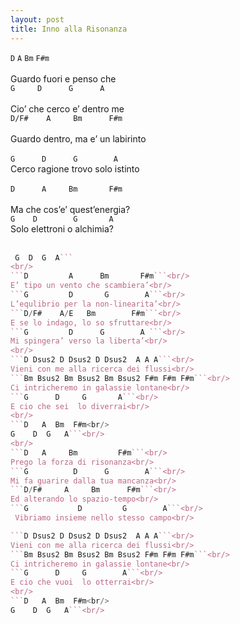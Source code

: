 ```yaml
---
layout: post
title: Inno alla Risonanza
---
```


`D`     `A`      `Bm`  `F#m`<br/>        		
Guardo fuori e penso che <br/>
```G     D      G  	   A```<br/>  
Cio’ che cerco e’ dentro me<br/>
```D/F#    A     Bm      F#m```<br/>   		
Guardo dentro, ma e’ un labirinto<br/>   
```G      D      G        A```<br/>
 Cerco ragione trovo solo istinto<br/>  
```D      A     Bm       F#m```<br/>  		
Ma che cos’e’ quest’energia?<br/>
```G    D        G       A```<br/>
Solo elettroni o alchimia?<br/>
<br/>
```D  A  Bm F#m <br/>                   
 G  D  G  A```     
<br/>
```D         A      Bm       F#m```<br/>  		
E’ tipo un vento che scambiera’<br/>
```G         D       G        A```<br/>
L’equlibrio per la non-linearita’<br/>
```D/F#    A/E   Bm        F#m```<br/>    		
E se lo indago, lo so sfruttare<br/>
```G         D      G        A ```<br/>
Mi spingera’ verso la liberta’<br/>
<br/>
```D Dsus2 D Dsus2 D Dsus2  A A A```<br/>   
Vieni con me alla ricerca dei flussi<br/>
```Bm Bsus2 Bm Bsus2 Bm Bsus2 F#m F#m F#m```<br/>    	
Ci intricheremo in galassie lontane<br/>
```G      D     G       A```<br/>     
E cio che sei  lo diverrai<br/>    
<br/>
```D   A  Bm  F#m<br/>            
G    D  G   A```<br/>
<br/>
```D   A     Bm         F#m```<br/>      		
Prego la forza di risonanza<br/>
```G          D      G  	  A```<br/>     
Mi fa guarire dalla tua mancanza<br/>  
```D/F#     A     Bm      F#m```<br/>      		
Ed alterando lo spazio-tempo<br/>
```G           D         G        A```<br/>    
 Vibriamo insieme nello stesso campo<br/>  

```D Dsus2 D Dsus2 D Dsus2  A A A```<br/>   
Vieni con me alla ricerca dei flussi<br/>
```Bm Bsus2 Bm Bsus2 Bm Bsus2 F#m F#m F#m```<br/>  	
Ci intricheremo in galassie lontane<br/>
```G      D     G        A```<br/>
E cio che vuoi  lo otterrai<br/>
<br/>
```D   A  Bm  F#m<br/>       
G    D  G   A```<br/>
